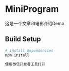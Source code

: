 # MiniProgram
这是一个文章和电影介绍Demo

## Build Setup

``` bash
# install dependencies
npm install

使用微信开发者工具打开

```
